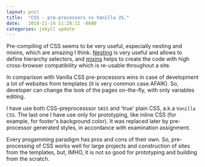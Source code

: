 ```yaml
---
layout: post
title:  "CSS - pre-processors vs Vanilla JS."
date:   2018-11-14 11:28:12 -0600
categories: jekyll update
---
```

Pre-compiling of CSS seems to be very useful, especially nesting and mixins, which are amazing I think. 
[Nesting][nesting-info] is very useful and allows to define hierarchy selectors, and [mixins][mixins-info] helps to create the code with high cross-browser compatibility which is re-usable throughout a site. 

In comparison with Vanilla CSS pre-processors wins in case of development a lot of websites from 
templates (it is very common case AFAIK). So, developer can change the look of the pages on-the-fly,
with only variables editing.

I have use both CSS-preprocesssor `SASS` and 'true' plain CSS, a.k.a `Vanilla CSS`. 
The last one I have use only for prototyping, like inline CSS (for example, for footer's background color).
It was replaced later by pre-processor generated styles, in accordance with examination assignment.

Every progamming paradigm has pros and cons of their own. So, pre-processing of CSS works well for large projects
and construction of sites from the templates, but, IMHO, it is not so good for prototyping and building from the scratch.

[nesting-info]: https://www.sitepoint.com/sass-basics-nesting/
[mixins-info]: https://scotch.io/tutorials/how-to-use-sass-mixins
